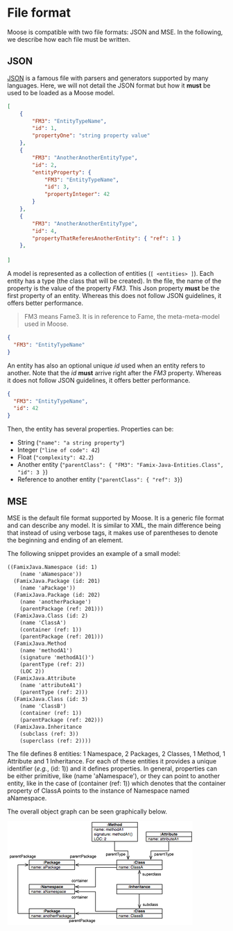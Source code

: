 # File format

Moose is compatible with two file formats: JSON and MSE.
In the following, we describe how each file must be written.

## JSON

[JSON](https://json.org/) is a famous file with parsers and generators supported by many languages.
Here, we will not detail the JSON format but how it **must** be used to be loaded as a Moose model.

```json
[
    {
        "FM3": "EntityTypeName",
        "id": 1,
        "propertyOne": "string property value"
    },
    {
        "FM3": "AnotherAnotherEntityType",
        "id": 2,
        "entityProperty": { 
            "FM3": "EntityTypeName",
            "id": 3,
            "propertyInteger": 42
        }
    },
    {
        "FM3": "AnotherAnotherEntityType",
        "id": 4,
        "propertyThatReferesAnotherEntity": { "ref": 1 }
    },
    
]
```

A model is represented as a collection of entities (`[ <entities> ]`).
Each entity has a type (the class that will be created).
In the file, the name of the property is the value of the property *FM3*.
This Json property **must** be the first property of an entity.
Whereas this does not follow JSON guidelines, it offers better performance.


> FM3 means Fame3. It is in reference to Fame, the meta-meta-model used in Moose.

```json
{
  "FM3": "EntityTypeName"
}
```

An entity has also an optional unique *id* used when an entity refers to another.
Note that the *id* **must** arrive right after the *FM3* property.
Whereas it does not follow JSON guidelines, it offers better performance.

```json
{
  "FM3": "EntityTypeName",
  "id": 42
}
```

Then, the entity has several properties.
Properties can be:

- String (`"name": "a string property"`)
- Integer (`"line of code": 42`)
- Float (`"complexity": 42.2`)
- Another entity (`"parentClass": { "FM3": "Famix-Java-Entities.Class", "id": 3 }`)
- Reference to another entity (`"parentClass": { "ref": 3}`)

## MSE

MSE is the default file format supported by Moose.
It is a generic file format and can describe any model.
It is similar to XML, the main difference being that instead of using verbose tags, it makes use of parentheses to denote the beginning and ending of an element.

The following snippet provides an example of a small model:

```
((FamixJava.Namespace (id: 1)
    (name 'aNamespace'))
  (FamixJava.Package (id: 201)
    (name 'aPackage'))
  (FamixJava.Package (id: 202)
    (name 'anotherPackage')
    (parentPackage (ref: 201)))
  (FamixJava.Class (id: 2)
    (name 'ClassA')
    (container (ref: 1))
    (parentPackage (ref: 201)))
  (FamixJava.Method
    (name 'methodA1')
    (signature 'methodA1()')
    (parentType (ref: 2))
    (LOC 2))
  (FamixJava.Attribute 
    (name 'attributeA1')
    (parentType (ref: 2)))
  (FamixJava.Class (id: 3)
    (name 'ClassB')
    (container (ref: 1))
    (parentPackage (ref: 202)))
  (FamixJava.Inheritance
    (subclass (ref: 3))
    (superclass (ref: 2))))
```

The file defines 8 entities: 1 Namespace, 2 Packages, 2 Classes, 1 Method, 1 Attribute and 1 Inheritance.
For each of these entities it provides a unique identifier (_e.g._, (id: 1)) and it defines properties.
In general, properties can be either primitive, like (name 'aNamespace'), or they can point to another entity, like in the case of (container (ref: 1)) which denotes that the container property of ClassA points to the instance of Namespace named aNamespace.

The overall object graph can be seen graphically below.

![MSE example](./mse-graph.png)
